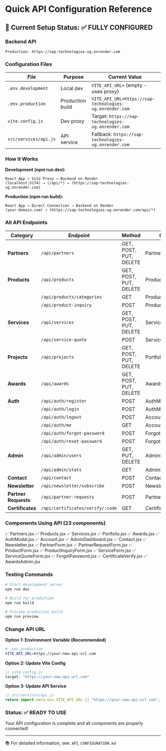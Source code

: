 # Quick API Configuration Reference

## 🎯 Current Setup Status: ✅ FULLY CONFIGURED

### Backend API
```
Production: https://sap-technologies-ug.onrender.com
```

### Configuration Files

| File | Purpose | Current Value |
|------|---------|---------------|
| `.env.development` | Local dev | `VITE_API_URL=` (empty - uses proxy) |
| `.env.production` | Production build | `VITE_API_URL=https://sap-technologies-ug.onrender.com` |
| `vite.config.js` | Dev proxy | Target: `https://sap-technologies-ug.onrender.com` |
| `src/services/api.js` | API service | Fallback: `https://sap-technologies-ug.onrender.com` |

### How It Works

**Development (npm run dev):**
```
React App → Vite Proxy → Backend on Render
(localhost:5174) → (/api/*) → (https://sap-technologies-ug.onrender.com)
```

**Production (npm run build):**
```
React App → Direct Connection → Backend on Render
(your-domain.com) → (https://sap-technologies-ug.onrender.com/api/*)
```

### All API Endpoints

| Category | Endpoint | Method | Component |
|----------|----------|--------|-----------|
| **Partners** | `/api/partners` | GET, POST, PUT, DELETE | Partners.jsx |
| **Products** | `/api/products` | GET, POST, PUT, DELETE | Products.jsx |
| | `/api/products/categories` | GET | Products.jsx |
| | `/api/product-inquiry` | POST | ProductInquiryForm.jsx |
| **Services** | `/api/services` | GET, POST, PUT, DELETE | Services.jsx |
| | `/api/service-quote` | POST | ServiceQuoteForm.jsx |
| **Projects** | `/api/projects` | GET, POST, PUT, DELETE | Portfolio.jsx |
| **Awards** | `/api/awards` | GET, POST, PUT, DELETE | Awards.jsx |
| **Auth** | `/api/auth/register` | POST | AuthModal.jsx |
| | `/api/auth/login` | POST | AuthModal.jsx |
| | `/api/auth/logout` | POST | Account.jsx |
| | `/api/auth/me` | GET | Account.jsx |
| | `/api/auth/forgot-password` | POST | ForgotPassword.jsx |
| | `/api/auth/reset-password` | POST | ForgotPassword.jsx |
| **Admin** | `/api/admin/users` | GET, PUT, DELETE | AdminDashboard.jsx |
| | `/api/admin/stats` | GET | AdminDashboard.jsx |
| **Contact** | `/api/contact` | POST | Contact.jsx |
| **Newsletter** | `/api/newsletter/subscribe` | POST | Newsletter.jsx |
| **Partner Requests** | `/api/partner-requests` | POST | PartnerRequestForm.jsx |
| **Certificates** | `/api/certificates/verify/:code` | GET | CertificateVerify.jsx |

### Components Using API (23 components)

✅ Partners.jsx
✅ Products.jsx
✅ Services.jsx
✅ Portfolio.jsx
✅ Awards.jsx
✅ AuthModal.jsx
✅ Account.jsx
✅ AdminDashboard.jsx
✅ Contact.jsx
✅ Newsletter.jsx
✅ PartnerForm.jsx
✅ PartnerRequestForm.jsx
✅ ProductForm.jsx
✅ ProductInquiryForm.jsx
✅ ServiceForm.jsx
✅ ServiceQuoteForm.jsx
✅ ForgotPassword.jsx
✅ CertificateVerify.jsx
✅ AwardsAdmin.jsx

### Testing Commands

```powershell
# Start development server
npm run dev

# Build for production
npm run build

# Preview production build
npm run preview
```

### Change API URL

**Option 1: Environment Variable (Recommended)**
```bash
# .env.production
VITE_API_URL=https://your-new-api-url.com
```

**Option 2: Update Vite Config**
```javascript
// vite.config.js
target: "https://your-new-api-url.com"
```

**Option 3: Update API Service**
```javascript
// src/services/api.js
return import.meta.env.VITE_API_URL || "https://your-new-api-url.com";
```

### Status: ✅ READY TO USE

Your API configuration is complete and all components are properly connected!

---

📚 For detailed information, see: `API_CONFIGURATION.md`
